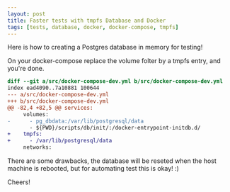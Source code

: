 ```yaml
---
layout: post
title: Faster tests with tmpfs Database and Docker
tags: [tests, database, docker, docker-compose, tmpfs]
---
```


Here is how to creating a Postgres database in memory
for testing!

On your docker-compose replace the volume folter by a tmpfs entry, and you're done.

```patch
diff --git a/src/docker-compose-dev.yml b/src/docker-compose-dev.yml
index ead4090..7a10881 100644
--- a/src/docker-compose-dev.yml
+++ b/src/docker-compose-dev.yml
@@ -82,4 +82,5 @@ services:
     volumes:
-      - pg_dbdata:/var/lib/postgresql/data
       - ${PWD}/scripts/db/init/:/docker-entrypoint-initdb.d/
+    tmpfs:
+      - /var/lib/postgresql/data
     networks:
```

There are some drawbacks, the database will be reseted when the host machine is
rebooted, but for automating test this is okay! :)

Cheers!

